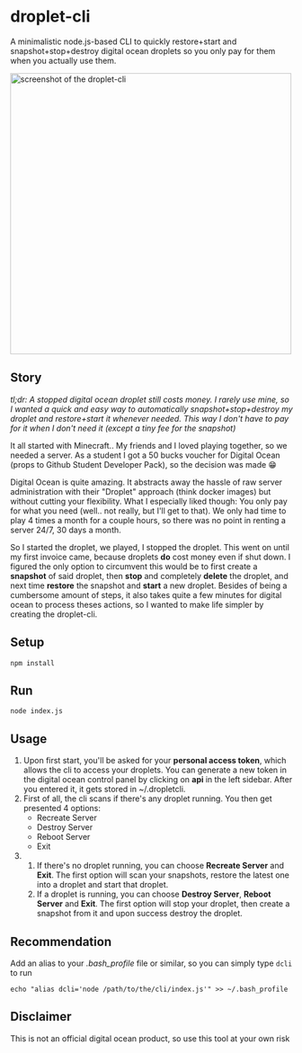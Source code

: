 # droplet-cli
A minimalistic node.js-based CLI to quickly restore+start and snapshot+stop+destroy digital ocean droplets so you only pay for them when you actually use them.

<img src="https://i.imgur.com/gVN0aXx.png" alt="screenshot of the droplet-cli" width="500px"/>

## Story

*tl;dr: A stopped digital ocean droplet still costs money. I rarely use mine, so I wanted a quick and easy way to automatically snapshot+stop+destroy my droplet and restore+start it whenever needed. This way I don't have to pay for it when I don't need it (except a tiny fee for the snapshot)*

It all started with Minecraft.. My friends and I loved playing together, so we needed a server. As a student I got a 50 bucks voucher for Digital Ocean (props to Github Student Developer Pack), so the decision was made 😁

Digital Ocean is quite amazing. It abstracts away the hassle of raw server administration with their "Droplet" approach (think docker images) but without cutting your flexibility. What I especially liked though: You only pay for what you need (well.. not really, but I'll get to that). We only had time to play 4 times a month for a couple hours, so there was no point in renting a server 24/7, 30 days a month.

So I started the droplet, we played, I stopped the droplet. This went on until my first invoice came, because droplets **do** cost money even if shut down. I figured the only option to circumvent this would be to first create a **snapshot** of said droplet, then **stop** and completely **delete** the droplet, and next time **restore** the snapshot and **start** a new droplet. Besides of being a cumbersome amount of steps, it also takes quite a few minutes for digital ocean to process theses actions, so I wanted to make life simpler by creating the droplet-cli.


## Setup
`
npm install
`

## Run
`
node index.js
`

## Usage
1. Upon first start, you'll be asked for your **personal access token**, which allows the cli to access your droplets. You can generate a new token in the digital ocean control panel by clicking on **api** in the left sidebar. After you entered it, it gets stored in ~/.dropletcli.
1. First of all, the cli scans if there's any droplet running. You then get presented 4 options:
    * Recreate Server
    * Destroy Server
    * Reboot Server
    * Exit
1.
    1. If there's no droplet running, you can choose **Recreate Server** and **Exit**. The first option will scan your snapshots, restore the latest one into a droplet and start that droplet.
    1. If a droplet is running, you can choose **Destroy Server**, **Reboot Server** and **Exit**. The first option will stop your droplet, then create a snapshot from it and upon success destroy the droplet.

## Recommendation
Add an alias to your *.bash_profile* file or similar, so you can simply type `dcli` to run

`
echo "alias dcli='node /path/to/the/cli/index.js'" >> ~/.bash_profile    
`

## Disclaimer
This is not an official digital ocean product, so use this tool at your own risk
